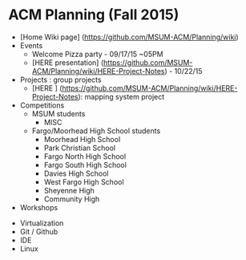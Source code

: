 # ACM Planning (Fall 2015)

+ [Home Wiki page] (https://github.com/MSUM-ACM/Planning/wiki)
+ Events
  - Welcome Pizza party - 09/17/15 ~05PM
  - [HERE presentation] (https://github.com/MSUM-ACM/Planning/wiki/HERE-Project-Notes) - 10/22/15
+ Projects          : group projects 
  - [HERE ] (https://github.com/MSUM-ACM/Planning/wiki/HERE-Project-Notes): mapping system project
+ Competitions
  - MSUM students
    - MISC
  - Fargo/Moorhead High School students
    - Moorhead High School
    - Park Christian School
    - Fargo North High School
    - Fargo South High School
    - Davies High School
    - West Fargo High School
    - Sheyenne High
    - Community High
+ Workshops
 - Virtualization
 - Git / Github
 - IDE
 - Linux

